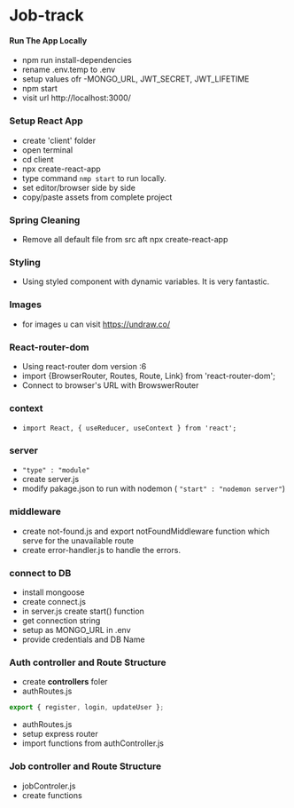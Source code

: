 # Job-track

#### Run The App Locally

- npm run install-dependencies
- rename .env.temp to .env
- setup values ofr -MONGO_URL, JWT_SECRET, JWT_LIFETIME
- npm start
- visit url http://localhost:3000/

### Setup React App

- create 'client' folder
- open terminal
- cd client
- npx create-react-app
- type command `nmp start` to run locally.
- set editor/browser side by side
- copy/paste assets from complete project

### Spring Cleaning

- Remove all default file from src aft npx create-react-app

### Styling

- Using styled component with dynamic variables. It is very fantastic.

### Images

- for images u can visit https://undraw.co/

### React-router-dom

- Using react-router dom version :6
- import {BrowserRouter, Routes, Route, Link} from 'react-router-dom';
- Connect to browser's URL with BrowswerRouter

### context

- `import React, { useReducer, useContext } from 'react';`

### server

- `"type" : "module"`
- create server.js
- modify pakage.json to run with nodemon ( `"start" : "nodemon server"`)

### middleware

- create not-found.js and export notFoundMiddleware function which serve for the unavailable route
- create error-handler.js to handle the errors.

### connect to DB

- install mongoose
- create connect.js
- in server.js create start() function
- get connection string
- setup as MONGO_URL in .env
- provide credentials and DB Name

### Auth controller and Route Structure

- create <b>controllers</b> foler
- authRoutes.js

```js
export { register, login, updateUser };
```

- authRoutes.js
- setup express router
- import functions from authController.js

### Job controller and Route Structure

- jobControler.js
- create functions
